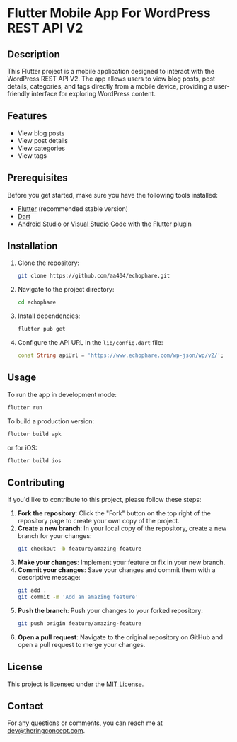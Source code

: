 # Flutter Mobile App For WordPress REST API V2

## Description

This Flutter project is a mobile application designed to interact with the WordPress REST API V2. The app allows users to view blog posts, post details, categories, and tags directly from a mobile device, providing a user-friendly interface for exploring WordPress content.

## Features

- View blog posts
- View post details
- View categories
- View tags

## Prerequisites

Before you get started, make sure you have the following tools installed:

- [Flutter](https://flutter.dev/docs/get-started/install) (recommended stable version)
- [Dart](https://dart.dev/get-dart)
- [Android Studio](https://developer.android.com/studio) or [Visual Studio Code](https://code.visualstudio.com/) with the Flutter plugin

## Installation

1. Clone the repository:

    ```bash
    git clone https://github.com/aa404/echophare.git
    ```

2. Navigate to the project directory:

    ```bash
    cd echophare
    ```

3. Install dependencies:

    ```bash
    flutter pub get
    ```

4. Configure the API URL in the `lib/config.dart` file:

    ```dart
    const String apiUrl = 'https://www.echophare.com/wp-json/wp/v2/';
    ```

## Usage

To run the app in development mode:

```bash
flutter run
```

To build a production version:

```bash
flutter build apk
```

or for iOS:
```bash
flutter build ios
```

## Contributing

If you'd like to contribute to this project, please follow these steps:

1. **Fork the repository**: Click the "Fork" button on the top right of the repository page to create your own copy of the project.
2. **Create a new branch**: In your local copy of the repository, create a new branch for your changes:
    ```bash
    git checkout -b feature/amazing-feature
    ```
3. **Make your changes**: Implement your feature or fix in your new branch.
4. **Commit your changes**: Save your changes and commit them with a descriptive message:
    ```bash
    git add .
    git commit -m 'Add an amazing feature'
    ```
5. **Push the branch**: Push your changes to your forked repository:
    ```bash
    git push origin feature/amazing-feature
    ```
6. **Open a pull request**: Navigate to the original repository on GitHub and open a pull request to merge your changes.

## License

This project is licensed under the [MIT License](LICENSE).

## Contact

For any questions or comments, you can reach me at [dev@theringconcept.com](mailto:dev@theringconcept.com).